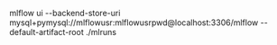 mlflow ui --backend-store-uri mysql+pymysql://mlflowusr:mlflowusrpwd@localhost:3306/mlflow --default-artifact-root ./mlruns